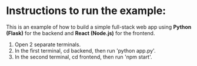 # Instructions to run the example:

This is an example of how to build a simple full-stack web app using **Python (Flask)** for the backend and **React (Node.js)** for the frontend.

1. Open 2 separate terminals.
2. In the first terminal, cd backend, then run 'python app.py'.
3. In the second terminal, cd frontend, then run 'npm start'.